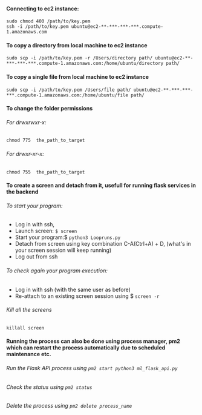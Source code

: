 #### Connecting to ec2 instance:

```
sudo chmod 400 /path/to/key.pem
ssh -i /path/to/key.pem ubuntu@ec2-**-***-***-***.compute-1.amazonaws.com
```

#### To copy a directory from local machine to ec2 instance

```
sudo scp -i /path/to/key.pem -r /Users/directory path/ ubuntu@ec2-**-***-***-***.compute-1.amazonaws.com:/home/ubuntu/directory path/
```

#### To copy a single file from local machine to ec2 instance

```
sudo scp -i /path/to/key.pem /Users/file path/ ubuntu@ec2-**-***-***-***.compute-1.amazonaws.com:/home/ubuntu/file path/
```

#### To change the folder permissions
###### For drwxrwxr-x:
```
chmod 775  the_path_to_target
```
###### For drwxr-xr-x:
```
chmod 755  the_path_to_target
```

#### To create a screen and detach from it, usefull for running flask services in the backend

###### To start your program:
* Log in with ssh,
* Launch screen: ``` $ screen ```
* Start your program:$ ```python3 Loopruns.py```
* Detach from screen using key combination C-A(Ctrl+A) + D, (what's in your screen session will keep running)
* Log out from ssh
###### To check again your program execution:
* Log in with ssh (with the same user as before)
* Re-attach to an existing screen session using $ ```screen -r```

###### Kill all the screens 
```killall screen```

#### Running the process can also be done using process manager, pm2 which can restart the process automatically due to scheduled maintenance etc.  
###### Run the Flask API process using ```pm2 start python3 ml_flask_api.py```
###### Check the status using ```pm2 status```
###### Delete the process using ```pm2 delete process_name```

